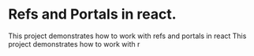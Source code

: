 # Refs and Portals in react.

This project demonstrates how to work with refs and portals in react
This project demonstrates how to work with r